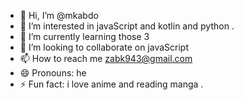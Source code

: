 - 👋 Hi, I’m @mkabdo
- 👀 I’m interested in javaScript and kotlin and python .
- 🌱 I’m currently learning those 3 
- 💞️ I’m looking to collaborate on javaScript 
- 📫 How to reach me zabk943@gmail.com
- 😄 Pronouns: he
- ⚡ Fun fact: i love anime and reading manga .

<!---
mkabdo/mkabdo is a ✨ special ✨ repository because its `README.md` (this file) appears on your GitHub profile.
You can click the Preview link to take a look at your changes.
--->
